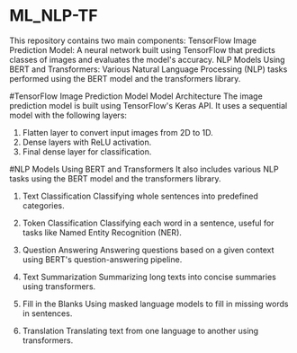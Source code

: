 # ML_NLP-TF
This repository contains two main components:  TensorFlow Image Prediction Model: A neural network built using TensorFlow that predicts classes of images and evaluates the model's accuracy. NLP Models Using BERT and Transformers: Various Natural Language Processing (NLP) tasks performed using the BERT model and the transformers library.

#TensorFlow Image Prediction Model
Model Architecture
The image prediction model is built using TensorFlow's Keras API. It uses a sequential model with the following layers:

1. Flatten layer to convert input images from 2D to 1D.
2. Dense layers with ReLU activation.
3. Final dense layer for classification.

#NLP Models Using BERT and Transformers
It also includes various NLP tasks using the BERT model and the transformers library.

1. Text Classification
Classifying whole sentences into predefined categories.

2. Token Classification
Classifying each word in a sentence, useful for tasks like Named Entity Recognition (NER).

3. Question Answering
Answering questions based on a given context using BERT's question-answering pipeline.

4. Text Summarization
Summarizing long texts into concise summaries using transformers.

5. Fill in the Blanks
Using masked language models to fill in missing words in sentences.

6. Translation
Translating text from one language to another using transformers.
